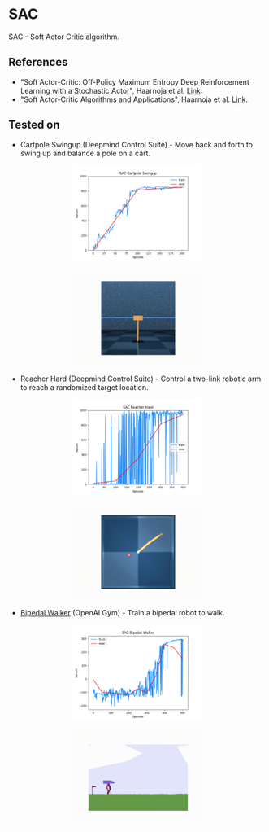 # SAC

SAC - Soft Actor Critic algorithm.

## References
* "Soft Actor-Critic: Off-Policy Maximum Entropy Deep Reinforcement Learning with a Stochastic Actor", Haarnoja et al. [Link](https://arxiv.org/abs/1801.01290).
* "Soft Actor-Critic Algorithms and Applications", Haarnoja et al. [Link](https://arxiv.org/abs/1812.05905).

## Tested on

* Cartpole Swingup (Deepmind Control Suite) - Move back and forth to swing up and balance a pole on a cart.

<p align="center">
<img src="media/sac_cartpole_swingup.png" width="50%" height="50%"/>
</p>

<p align="center">
<img src="media/sac_cartpole_swingup.gif" width="50%" height="50%"/>
</p>

* Reacher Hard (Deepmind Control Suite) - Control a two-link robotic arm to reach a randomized target location.

<p align="center">
<img src="media/sac_reacher_hard.png" width="50%" height="50%"/>
</p>

<p align="center">
<img src="media/sac_reacher_hard.gif" width="50%" height="50%"/>
</p>


* [Bipedal Walker](https://gym.openai.com/envs/BipedalWalker-v2/) (OpenAI Gym) - Train a bipedal robot to walk.

<p align="center">
<img src="media/sac_bipedal_walker.png" width="50%" height="50%"/>
</p>

<p align="center">
<img src="media/sac_bipedal_walker.gif" width="50%" height="50%"/>
</p>

